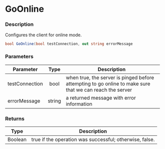 # GoOnline

### Description

Configures the client for online mode.

```csharp
bool GoOnline(bool testConnection, out string errorMessage
```

### Parameters

| Parameter      |  Type  | Description                                                                                              |
| -------------- | :----: | -------------------------------------------------------------------------------------------------------- |
| testConnection |  bool  | when true, the server is pinged before attempting to go online to make sure that we can reach the server |
| errorMessage   | string | a returned message with error information                                                                |

### Returns

| Type    | Description                                             |
| ------- | ------------------------------------------------------- |
| Boolean | true if the operation was successful; otherwise, false. |
